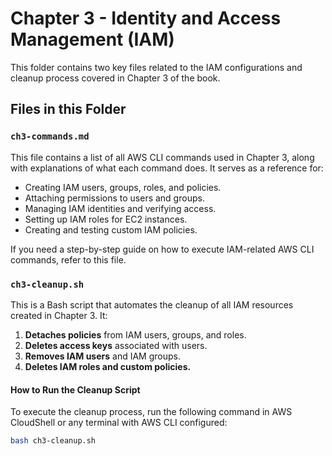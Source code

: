 # Chapter 3 - Identity and Access Management (IAM)

This folder contains two key files related to the IAM configurations and cleanup process covered in Chapter 3 of the book.

## Files in this Folder

### `ch3-commands.md`
This file contains a list of all AWS CLI commands used in Chapter 3, along with explanations of what each command does. It serves as a reference for:
- Creating IAM users, groups, roles, and policies.
- Attaching permissions to users and groups.
- Managing IAM identities and verifying access.
- Setting up IAM roles for EC2 instances.
- Creating and testing custom IAM policies.

If you need a step-by-step guide on how to execute IAM-related AWS CLI commands, refer to this file.

### `ch3-cleanup.sh`
This is a Bash script that automates the cleanup of all IAM resources created in Chapter 3. It:
1. **Detaches policies** from IAM users, groups, and roles.
2. **Deletes access keys** associated with users.
3. **Removes IAM users** and IAM groups.
4. **Deletes IAM roles and custom policies.**

#### How to Run the Cleanup Script
To execute the cleanup process, run the following command in AWS CloudShell or any terminal with AWS CLI configured:
```sh
bash ch3-cleanup.sh
